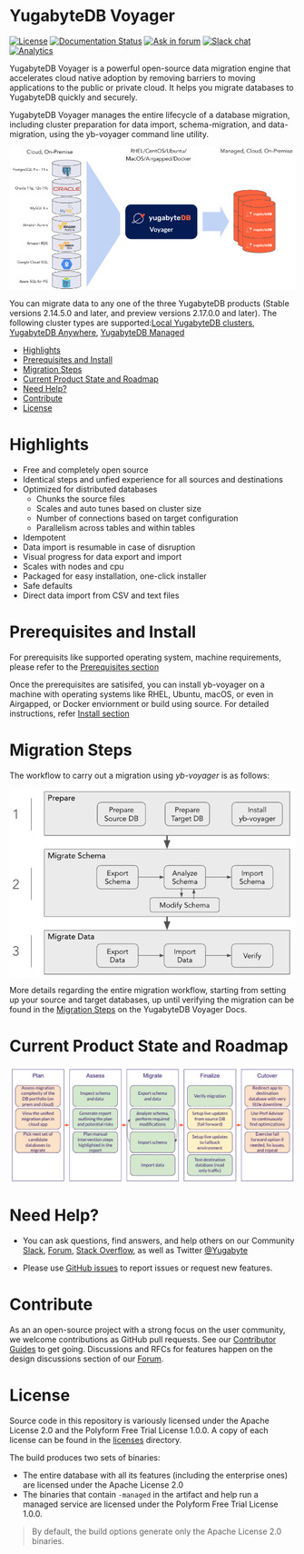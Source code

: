# YugabyteDB Voyager
[![License](https://img.shields.io/badge/License-Apache%202.0-blue.svg)](https://opensource.org/licenses/Apache-2.0)
[![Documentation Status](https://readthedocs.org/projects/ansicolortags/badge/?version=latest)](https://docs.yugabyte.com/)
[![Ask in forum](https://img.shields.io/badge/ask%20us-forum-orange.svg)](https://forum.yugabyte.com/)
[![Slack chat](https://img.shields.io/badge/Slack:-%23yugabyte_db-blueviolet.svg?logo=slack)](https://communityinviter.com/apps/yugabyte-db/register)
[![Analytics](https://yugabyte.appspot.com/UA-104956980-4/home?pixel&useReferer)](https://github.com/yugabyte/ga-beacon)

YugabyteDB Voyager is a powerful open-source data migration engine that accelerates cloud native adoption by removing barriers to moving applications to the public or private cloud. It helps you migrate databases to YugabyteDB quickly and securely.

YugabyteDB Voyager manages the entire lifecycle of a database migration, including cluster preparation for data import, schema-migration, and data-migration, using the yb-voyager command line utility.

<img src="docs/voyager_architecture.png" align="center" alt="YugabyteDB Voyager Architecture"/>

You can migrate data to any one of the three YugabyteDB products (Stable versions 2.14.5.0 and later, and preview versions 2.17.0.0 and later). The following cluster types are supported:[Local YugabyteDB clusters](https://docs.yugabyte.com/preview/quick-start/), [YugabyteDB Anywhere](https://docs.yugabyte.com/preview/yugabyte-platform/create-deployments/), [YugabyteDB Managed](https://docs.yugabyte.com/preview/yugabyte-cloud/cloud-basics/)

* [Highlights](#highlights)
* [Prerequisites and Install](#prerequisites-and-install)
* [Migration Steps](#migration-steps)
* [Current Product State and Roadmap](#current-product-state-and-roadmap)
* [Need Help?](#need-help)
* [Contribute](#contribute)
* [License](#license)

# Highlights
- Free and completely open source
- Identical steps and unfied experience for all sources and destinations
- Optimized for distributed databases 
  - Chunks the source files
  - Scales and auto tunes based on cluster size
  - Number of connections based on target configuration
  - Parallelism across tables and within tables
- Idempotent
- Data import is resumable in case of disruption
- Visual progress for data export and import
- Scales with nodes and cpu
- Packaged for easy installation, one-click installer
- Safe defaults
- Direct data import from CSV and text files

# Prerequisites and Install
For prerequisits like supported operating system, machine requirements,  please refer to the [Prerequisites section](https://docs.yugabyte.com/preview/migrate/install-yb-voyager/#prerequisites)

Once the prerequisites are satisifed, you can install yb-voyager on a machine with operating systems like RHEL, Ubuntu, macOS, or even in Airgapped, or Docker enviornment or build using source. For detailed instructions, refer [Install section](https://docs.yugabyte.com/preview/migrate/install-yb-voyager/#install-yb-voyager)

# Migration Steps

The workflow to carry out a migration using *yb-voyager* is as follows:

<img src="docs/voyager_phases.png" align="center" alt="YugabyteDB Voyager Architecture"/>

More details regarding the entire migration workflow, starting from setting up your source and target databases, up until verifying the migration can be found in the [Migration Steps](https://docs.yugabyte.com/preview/migrate/migrate-steps/) on the YugabyteDB Voyager Docs.

# Current Product State and Roadmap

<img src="docs/voyager_current_state_and_roadmap.png" align="center" alt="YugabyteDB Voyager Architecture"/>

# Need Help?

* You can ask questions, find answers, and help others on our Community [Slack](https://communityinviter.com/apps/yugabyte-db/register), [Forum](https://forum.yugabyte.com), [Stack Overflow](https://stackoverflow.com/questions/tagged/yugabyte-db), as well as Twitter [@Yugabyte](https://twitter.com/yugabyte)

* Please use [GitHub issues](https://github.com/yugabyte/yb-voyager/issues) to report issues or request new features.

# Contribute

As an an open-source project with a strong focus on the user community, we welcome contributions as GitHub pull requests. See our [Contributor Guides](https://docs.yugabyte.com/preview/contribute/) to get going. Discussions and RFCs for features happen on the design discussions section of our [Forum](https://forum.yugabyte.com).
# License

Source code in this repository is variously licensed under the Apache License 2.0 and the Polyform Free Trial License 1.0.0. A copy of each license can be found in the [licenses](licenses) directory.

The build produces two sets of binaries:

* The entire database with all its features (including the enterprise ones) are licensed under the Apache License 2.0
* The  binaries that contain `-managed` in the artifact and help run a managed service are licensed under the Polyform Free Trial License 1.0.0.

> By default, the build options generate only the Apache License 2.0 binaries.


